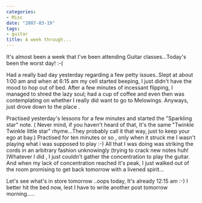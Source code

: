 ```yaml
---
categories:
- Misc
date: "2007-03-19"
tags:
- guitar
title: A week through...
---
```


It's almost been a week that I've been attending Guitar classes...Today's been the worst day! :-(

Had a really bad day yesterday regarding a few petty issues..Slept at about 1:00 am and when at 6:15 am my cell started beeping, I just didn't have the mood to hop out of bed. After a few minutes of incessant flipping, I managed to shred the lazy soul; had a cup of coffee and even then was contemplating on whether I really did want to go to Melowings. Anyways, just drove down to the place .

Practised yesterday's lessons for a few minutes and started the "Sparkling star" note. ( Never mind, if you haven't heard of that, It's the same "Twinkle Twinkle little star" rhyme...They probably call it that way, just to keep your ego at bay.) Practised for ten minutes or so , only when it struck me I wasn't playing what i was supposed to play :-) All that I was doing was striking the cords in an arbitrary fashion unknowingly (trying to crack new notes huh! )Whatever I did , I just couldn't gather the concentration to play the guitar. And when my lack of concentration reached it's peak, I just walked out of the room promising to get back tomorrow with a livened spirit...

Let's see what's in store tomorrow ..oops today, It's already 12:15 am :-) I better hit the bed now, lest I have to write another post tomorrow morning.....
